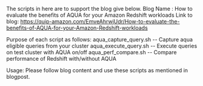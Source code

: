The scripts in here are to support the blog give below. 
Blog Name : How to evaluate the benefits of AQUA for your Amazon Redshift workloads
Link to blog:
https://quip-amazon.com/EmveAhrwjUdr/How-to-evaluate-the-benefits-of-AQUA-for-your-Amazon-Redshift-workloads

Purpose of each script as follows:
aqua_capture_query.sh -- Capture aqua eligible queries from your cluster 
aqua_execute_query.sh -- Execute queries on test cluster with AQUA on/off
aqua_perf_compare.sh  -- Compare performance of Redshift with/without AQUA

Usage:
Please follow blog content and use these scripts as mentioned in blogpost. 
